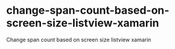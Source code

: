 # change-span-count-based-on-screen-size-listview-xamarin
Change span count based on screen size listview xamarin
